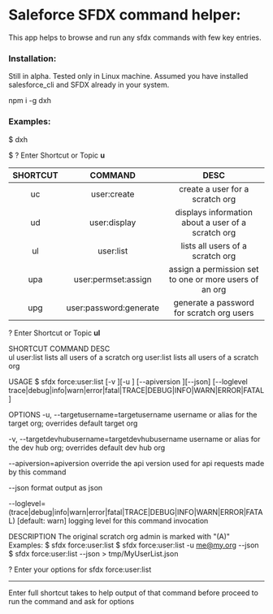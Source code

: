 # Saleforce SFDX command helper:

This app helps to browse and run any sfdx commands with few key entries.

### Installation:

Still in alpha. Tested only in Linux machine. Assumed you have installed salesforce_cli and SFDX already in your system.

npm i -g dxh

### Examples:

\$ dxh

\$ ? Enter Shortcut or Topic **u**

| SHORTCUT |        COMMAND         |                          DESC                          |
| :------: | :--------------------: | :----------------------------------------------------: |
|    uc    |      user:create       |            create a user for a scratch org             |
|    ud    |      user:display      |   displays information about a user of a scratch org   |
|    ul    |       user:list        |            lists all users of a scratch org            |
|   upa    |  user:permset:assign   | assign a permission set to one or more users of an org |
|   upg    | user:password:generate |       generate a password for scratch org users        |

? Enter Shortcut or Topic **ul**

SHORTCUT COMMAND DESC  
ul user:list lists all users of a scratch org
user:list
lists all users of a scratch org

USAGE
\$ sfdx force:user:list [-v <string>][-u <string>] [--apiversion <string>][--json] [--loglevel
trace|debug|info|warn|error|fatal|TRACE|DEBUG|INFO|WARN|ERROR|FATAL]

OPTIONS
-u, --targetusername=targetusername
username or alias for the target org; overrides default target org

-v, --targetdevhubusername=targetdevhubusername
username or alias for the dev hub org; overrides default dev hub org

--apiversion=apiversion
override the api version used for api requests made by this command

--json
format output as json

--loglevel=(trace|debug|info|warn|error|fatal|TRACE|DEBUG|INFO|WARN|ERROR|FATA
L)
[default: warn] logging level for this command invocation

DESCRIPTION
The original scratch org admin is marked with "(A)"
Examples:
$ sfdx force:user:list
      $ sfdx force:user:list -u me@my.org --json
\$ sfdx force:user:list --json > tmp/MyUserList.json

? Enter your options for sfdx force:user:list

---

Enter full shortcut takes to help output of that command before proceed to run the command and ask for options
